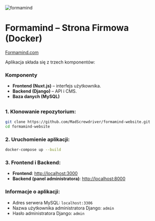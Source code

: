 
![formamind](https://i.ibb.co/4tGvK1f/card.png)
# Formamind – Strona Firmowa (Docker)
[Formamind.com](https://formamind.com) 

Aplikacja składa się z trzech komponentów:

### Komponenty
- **Frontend (Nuxt.js)** – interfejs użytkownika.
- **Backend (Django)** – API i CMS.
- **Baza danych (MySQL)**

##

### 1. Klonowanie repozytorium:
```bash
git clone https://github.com/MadScrewdriver/formamind-website.git
cd formamind-website
```

### 2. Uruchomienie aplikacji:
```bash
docker-compose up --build
```

### 3. Frontend i Backend:
- **Frontend**: [http://localhost:3000](http://localhost:3000)
- **Backend (panel administratora)**: [http://localhost:8000](http://localhost:8000)

### Informacje o aplikacji:
- Adres serwera MySQL: `localhost:3306`
- Nazwa użytkownika administratora Django: `admin`
- Hasło administratora Django: `admin`


